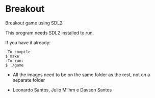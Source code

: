 # Breakout
Breakout game using SDL2

This program needs SDL2 installed to run.

If you have it already:

    -To compile
    $ make
    -To run:
    $ ./game
  
  
* All the images need to be on the same folder as the rest, not on a separate folder

* Leonardo Santos, Julio Milhm e Davson Santos
